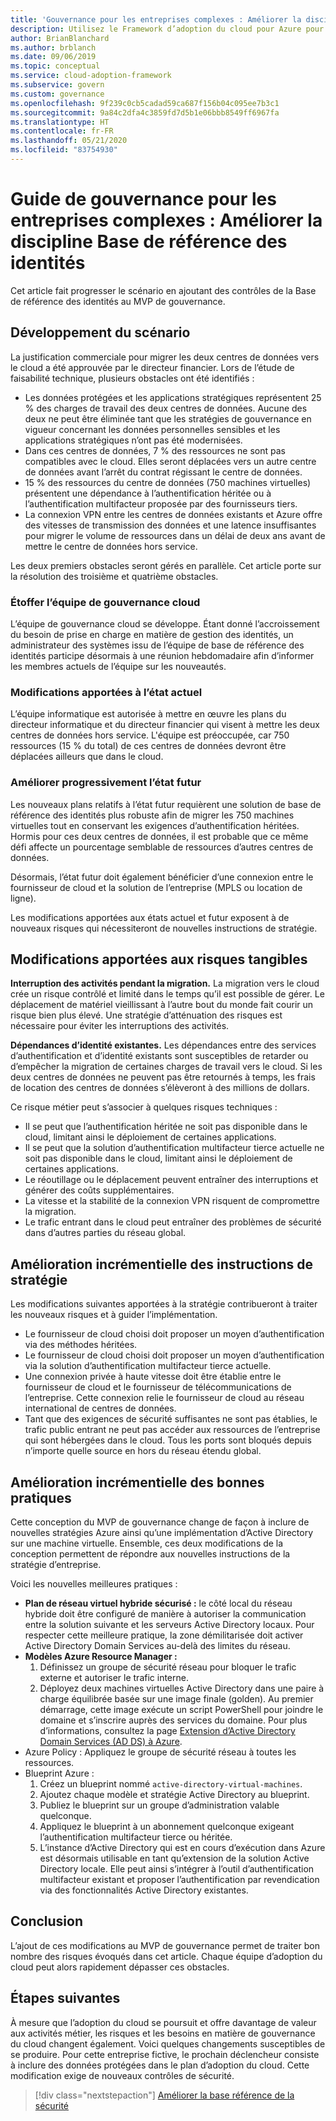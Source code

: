 ```yaml
---
title: 'Gouvernance pour les entreprises complexes : Améliorer la discipline Base de référence des identités'
description: Utilisez le Framework d’adoption du cloud pour Azure pour savoir comment ajouter des contrôles de base de référence des identités à un produit minimum viable (MVP, minimum viable product) de gouvernance.
author: BrianBlanchard
ms.author: brblanch
ms.date: 09/06/2019
ms.topic: conceptual
ms.service: cloud-adoption-framework
ms.subservice: govern
ms.custom: governance
ms.openlocfilehash: 9f239c0cb5cadad59ca687f156b04c095ee7b3c1
ms.sourcegitcommit: 9a84c2dfa4c3859fd7d5b1e06bbb8549ff6967fa
ms.translationtype: HT
ms.contentlocale: fr-FR
ms.lasthandoff: 05/21/2020
ms.locfileid: "83754930"
---
```

<!-- cSpell:ignore CFO's MPLS -->

# <a name="governance-guide-for-complex-enterprises-improve-the-identity-baseline-discipline"></a>Guide de gouvernance pour les entreprises complexes : Améliorer la discipline Base de référence des identités

Cet article fait progresser le scénario en ajoutant des contrôles de la Base de référence des identités au MVP de gouvernance.

## <a name="advancing-the-narrative"></a>Développement du scénario

La justification commerciale pour migrer les deux centres de données vers le cloud a été approuvée par le directeur financier. Lors de l’étude de faisabilité technique, plusieurs obstacles ont été identifiés :

- Les données protégées et les applications stratégiques représentent 25 % des charges de travail des deux centres de données. Aucune des deux ne peut être éliminée tant que les stratégies de gouvernance en vigueur concernant les données personnelles sensibles et les applications stratégiques n’ont pas été modernisées.
- Dans ces centres de données, 7 % des ressources ne sont pas compatibles avec le cloud. Elles seront déplacées vers un autre centre de données avant l’arrêt du contrat régissant le centre de données.
- 15 % des ressources du centre de données (750 machines virtuelles) présentent une dépendance à l’authentification héritée ou à l’authentification multifacteur proposée par des fournisseurs tiers.
- La connexion VPN entre les centres de données existants et Azure offre des vitesses de transmission des données et une latence insuffisantes pour migrer le volume de ressources dans un délai de deux ans avant de mettre le centre de données hors service.

Les deux premiers obstacles seront gérés en parallèle. Cet article porte sur la résolution des troisième et quatrième obstacles.

### <a name="expand-the-cloud-governance-team"></a>Étoffer l’équipe de gouvernance cloud

L’équipe de gouvernance cloud se développe. Étant donné l’accroissement du besoin de prise en charge en matière de gestion des identités, un administrateur des systèmes issu de l’équipe de base de référence des identités participe désormais à une réunion hebdomadaire afin d’informer les membres actuels de l’équipe sur les nouveautés.

### <a name="changes-in-the-current-state"></a>Modifications apportées à l’état actuel

L’équipe informatique est autorisée à mettre en œuvre les plans du directeur informatique et du directeur financier qui visent à mettre les deux centres de données hors service. L'équipe est préoccupée, car 750 ressources (15 % du total) de ces centres de données devront être déplacées ailleurs que dans le cloud.

### <a name="incrementally-improve-the-future-state"></a>Améliorer progressivement l’état futur

Les nouveaux plans relatifs à l’état futur requièrent une solution de base de référence des identités plus robuste afin de migrer les 750 machines virtuelles tout en conservant les exigences d’authentification héritées. Hormis pour ces deux centres de données, il est probable que ce même défi affecte un pourcentage semblable de ressources d’autres centres de données.

Désormais, l’état futur doit également bénéficier d’une connexion entre le fournisseur de cloud et la solution de l’entreprise (MPLS ou location de ligne).

Les modifications apportées aux états actuel et futur exposent à de nouveaux risques qui nécessiteront de nouvelles instructions de stratégie.

## <a name="changes-in-tangible-risks"></a>Modifications apportées aux risques tangibles

**Interruption des activités pendant la migration.** La migration vers le cloud crée un risque contrôlé et limité dans le temps qu’il est possible de gérer. Le déplacement de matériel vieillissant à l’autre bout du monde fait courir un risque bien plus élevé. Une stratégie d’atténuation des risques est nécessaire pour éviter les interruptions des activités.

**Dépendances d’identité existantes.** Les dépendances entre des services d’authentification et d’identité existants sont susceptibles de retarder ou d’empêcher la migration de certaines charges de travail vers le cloud. Si les deux centres de données ne peuvent pas être retournés à temps, les frais de location des centres de données s’élèveront à des millions de dollars.

Ce risque métier peut s’associer à quelques risques techniques :

- Il se peut que l’authentification héritée ne soit pas disponible dans le cloud, limitant ainsi le déploiement de certaines applications.
- Il se peut que la solution d’authentification multifacteur tierce actuelle ne soit pas disponible dans le cloud, limitant ainsi le déploiement de certaines applications.
- Le réoutillage ou le déplacement peuvent entraîner des interruptions et générer des coûts supplémentaires.
- La vitesse et la stabilité de la connexion VPN risquent de compromettre la migration.
- Le trafic entrant dans le cloud peut entraîner des problèmes de sécurité dans d’autres parties du réseau global.

## <a name="incremental-improvement-of-the-policy-statements"></a>Amélioration incrémentielle des instructions de stratégie

Les modifications suivantes apportées à la stratégie contribueront à traiter les nouveaux risques et à guider l’implémentation.

- Le fournisseur de cloud choisi doit proposer un moyen d’authentification via des méthodes héritées.
- Le fournisseur de cloud choisi doit proposer un moyen d’authentification via la solution d’authentification multifacteur tierce actuelle.
- Une connexion privée à haute vitesse doit être établie entre le fournisseur de cloud et le fournisseur de télécommunications de l’entreprise. Cette connexion relie le fournisseur de cloud au réseau international de centres de données.
- Tant que des exigences de sécurité suffisantes ne sont pas établies, le trafic public entrant ne peut pas accéder aux ressources de l’entreprise qui sont hébergées dans le cloud. Tous les ports sont bloqués depuis n’importe quelle source en hors du réseau étendu global.

## <a name="incremental-improvement-of-the-best-practices"></a>Amélioration incrémentielle des bonnes pratiques

Cette conception du MVP de gouvernance change de façon à inclure de nouvelles stratégies Azure ainsi qu’une implémentation d’Active Directory sur une machine virtuelle. Ensemble, ces deux modifications de la conception permettent de répondre aux nouvelles instructions de la stratégie d’entreprise.

Voici les nouvelles meilleures pratiques :

- **Plan de réseau virtuel hybride sécurisé :** le côté local du réseau hybride doit être configuré de manière à autoriser la communication entre la solution suivante et les serveurs Active Directory locaux. Pour respecter cette meilleure pratique, la zone démilitarisée doit activer Active Directory Domain Services au-delà des limites du réseau.
- **Modèles Azure Resource Manager :**
    1. Définissez un groupe de sécurité réseau pour bloquer le trafic externe et autoriser le trafic interne.
    2. Déployez deux machines virtuelles Active Directory dans une paire à charge équilibrée basée sur une image finale (golden). Au premier démarrage, cette image exécute un script PowerShell pour joindre le domaine et s’inscrire auprès des services du domaine. Pour plus d’informations, consultez la page [Extension d’Active Directory Domain Services (AD DS) à Azure](https://docs.microsoft.com/azure/architecture/reference-architectures/identity/adds-extend-domain).
- Azure Policy : Appliquez le groupe de sécurité réseau à toutes les ressources.
- Blueprint Azure :
    1. Créez un blueprint nommé `active-directory-virtual-machines`.
    2. Ajoutez chaque modèle et stratégie Active Directory au blueprint.
    3. Publiez le blueprint sur un groupe d’administration valable quelconque.
    4. Appliquez le blueprint à un abonnement quelconque exigeant l’authentification multifacteur tierce ou héritée.
    5. L’instance d’Active Directory qui est en cours d’exécution dans Azure est désormais utilisable en tant qu’extension de la solution Active Directory locale. Elle peut ainsi s’intégrer à l’outil d’authentification multifacteur existant et proposer l’authentification par revendication via des fonctionnalités Active Directory existantes.

## <a name="conclusion"></a>Conclusion

L’ajout de ces modifications au MVP de gouvernance permet de traiter bon nombre des risques évoqués dans cet article. Chaque équipe d’adoption du cloud peut alors rapidement dépasser ces obstacles.

## <a name="next-steps"></a>Étapes suivantes

À mesure que l’adoption du cloud se poursuit et offre davantage de valeur aux activités métier, les risques et les besoins en matière de gouvernance du cloud changent également. Voici quelques changements susceptibles de se produire. Pour cette entreprise fictive, le prochain déclencheur consiste à inclure des données protégées dans le plan d’adoption du cloud. Cette modification exige de nouveaux contrôles de sécurité.

> [!div class="nextstepaction"]
> [Améliorer la base référence de la sécurité](./security-baseline-improvement.md)
